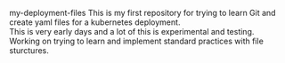 my-deployment-files
This is my first repository for trying to learn Git and create yaml files for a kubernetes deployment.  
This is very early days and a lot of this is experimental and testing.  
Working on trying to learn and implement standard practices with file sturctures.
